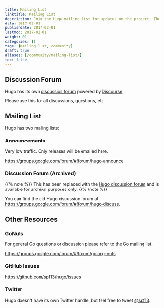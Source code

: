 ```yaml
---
title: Mailing List
linktitle: Mailing List
description: Join the Hugo mailing list for updates on the project. The mailing list has very low traffic and only sends release-related email.
date: 2017-02-01
publishdate: 2017-02-01
lastmod: 2017-02-01
weight: 01
categories: []
tags: [mailing list, community]
draft: true
aliases: [/community/mailing-list/]
toc: false
---
```


## Discussion Forum

Hugo has its own [discussion forum](http://discuss.gohugo.io/) powered by [Discourse](http://www.discourse.org/).

Please use this for all discussions, questions, etc.

## Mailing List

Hugo has two mailing lists:

### Announcements

Very low traffic. Only releases will be emailed here.

<https://groups.google.com/forum/#!forum/hugo-announce>

### Discussion Forum (Archived)

{{% note %}}
This has been replaced with the [Hugo discussion forum](http://discuss.gohugo.io/) and is available for archival purposes only.
{{% /note %}}

You can find the old Hugo discussion forum at <https://groups.google.com/forum/#!forum/hugo-discuss>.

## Other Resources

### GoNuts

For general Go questions or discussion please refer to the Go mailing list.

https://groups.google.com/forum/#!forum/golang-nuts

### GitHub Issues

https://github.com/spf13/hugo/issues

### Twitter

Hugo doesn't have its own Twitter handle, but feel free to tweet [@spf13](http://twitter.com/spf13).